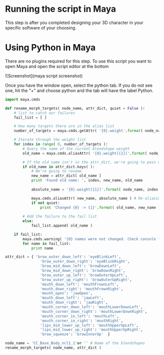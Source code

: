 # Running the script in Maya
This step is after you completed designing your 3D character in your specific software of your choosing. 

# Using Python in Maya
There are no plugins required for this step. To use this script you want to open Maya and open the script editor at the bottom

![Screenshot](maya script screenshot)

Once you have the window open, select the python tab. If you do not see one, hit the "+" and choose python and the tab will have the label Python. 




```Python
import maya.cmds

def rename_morph_targets( node_name, attr_dict, quiet = False ):
	# list to catch our failures	
	fail_list = [ ]

	# How many targets there are in the alias list
	number_of_targets = maya.cmds.getAttr( '{0}.weight'.format( node_name ), size = True )

	# Iterate through the weight list
	for index in range( 0, number_of_targets ):
		# Query the name of the current blendshape weight
		old_name = maya.cmds.aliasAttr( '{0}.weight[{1}]'.format( node_name, index ), query = True )

		# If the old name isn't in the attr_dict, we're going to pass on it.
		if old_name in attr_dict.keys( ):
			# We're going to rename
			new_name = attr_dict[ old_name ]
			print 'Found old name: ', index, new_name, old_name
			
			absolute_name = '{0}.weight[{1}]'.format( node_name, index )

			maya.cmds.aliasAttr( new_name, absolute_name ) # Re-aliasing / Renaming occurs here.
			if not quiet:
				print 'Changed {0} -> {1}'.format( old_name, new_name )
				
		# Add the failure to the fail list		
		else:
			fail_list.append( old_name )

	if fail_list:
		maya.cmds.warning( '{0} names were not changed. Check console for details'.format( len( fail_list ) ) )
		for name in fail_list:
			print name

attr_dict = { 'brow_outer_down_left': 'eyeBlinkLeft',
                'brow_outer_down_right': 'eyeBlinkRight',
                'brow_mid_down_left': 'browDownLeft',
                'brow_mid_down_right': 'browDownRight',
                'brow_outer_up_left': 'browOuterUpLeft',
                'brow_outer_up_right': 'browOuterUpRight',
                'mouth_down_left': 'mouthFrownLeft',
                'mouth_down_right': 'mouthFrownRight',
                'mouth_open': 'jawOpen',
                'mouth_down_left': 'jawLeft',
                'mouth_down_right': 'jawRight',
                'mouth_corner_down_left': 'mouthLowerDownLeft',
                'mouth_corner_down_right': 'mouthLowerDownRight', 
                'mouth_corner_in_left': 'mouthLeft',
                'mouth_corner_in_right': 'mouthRight',
                'lips_mid_lower_up_left': 'mouthUpperUpLeft',
                'lips_mid_lower_up_right': 'mouthUpperUpRight',
                'brow_squeeze': 'browInnerUp'  }

node_name = 'CC_Base_Body_ncl1_1'or '' # Name of the blendshapes
rename_morph_targets( node_name, attr_dict )
```
